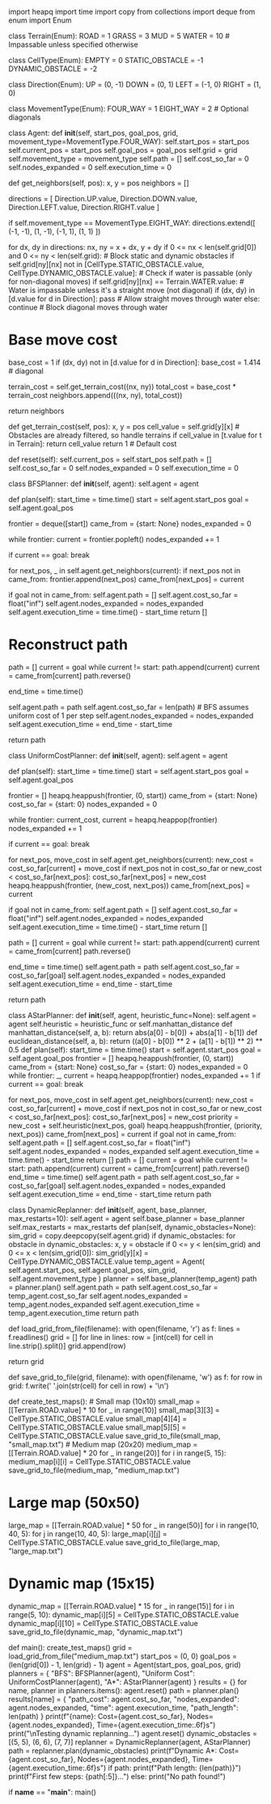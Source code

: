 import heapq
import time
import copy
from collections import deque
from enum import Enum


class Terrain(Enum):
    ROAD = 1
    GRASS = 3
    MUD = 5
    WATER = 10  # Impassable unless specified otherwise


class CellType(Enum):
    EMPTY = 0
    STATIC_OBSTACLE = -1
    DYNAMIC_OBSTACLE = -2


class Direction(Enum):
    UP = (0, -1)
    DOWN = (0, 1)
    LEFT = (-1, 0)
    RIGHT = (1, 0)


class MovementType(Enum):
    FOUR_WAY = 1
    EIGHT_WAY = 2  # Optional diagonals


class Agent:
    def __init__(self, start_pos, goal_pos, grid, movement_type=MovementType.FOUR_WAY):
        self.start_pos = start_pos
        self.current_pos = start_pos
        self.goal_pos = goal_pos
        self.grid = grid
        self.movement_type = movement_type
        self.path = []
        self.cost_so_far = 0
        self.nodes_expanded = 0
        self.execution_time = 0

   def get_neighbors(self, pos):
        x, y = pos
        neighbors = []

   directions = [
            Direction.UP.value,
            Direction.DOWN.value,
            Direction.LEFT.value,
            Direction.RIGHT.value
        ]

   if self.movement_type == MovementType.EIGHT_WAY:
            directions.extend([
                (-1, -1), (1, -1),
                (-1, 1), (1, 1)
            ])

  for dx, dy in directions:
            nx, ny = x + dx, y + dy
            if 0 <= nx < len(self.grid[0]) and 0 <= ny < len(self.grid):
                # Block static and dynamic obstacles
                if self.grid[ny][nx] not in [CellType.STATIC_OBSTACLE.value, CellType.DYNAMIC_OBSTACLE.value]:
                    # Check if water is passable (only for non-diagonal moves)
                    if self.grid[ny][nx] == Terrain.WATER.value:
                        # Water is impassable unless it's a straight move (not diagonal)
                        if (dx, dy) in [d.value for d in Direction]:
                            pass  # Allow straight moves through water
                        else:
                            continue  # Block diagonal moves through water
                    
  # Base move cost
  base_cost = 1
  if (dx, dy) not in [d.value for d in Direction]:
   base_cost = 1.414  # diagonal

   terrain_cost = self.get_terrain_cost((nx, ny))
   total_cost = base_cost * terrain_cost
   neighbors.append(((nx, ny), total_cost))

  return neighbors

  def get_terrain_cost(self, pos):
        x, y = pos
        cell_value = self.grid[y][x]
        # Obstacles are already filtered, so handle terrains
        if cell_value in [t.value for t in Terrain]:
            return cell_value
        return 1  # Default cost

  def reset(self):
        self.current_pos = self.start_pos
        self.path = []
        self.cost_so_far = 0
        self.nodes_expanded = 0
        self.execution_time = 0


class BFSPlanner:
    def __init__(self, agent):
        self.agent = agent

   def plan(self):
        start_time = time.time()
        start = self.agent.start_pos
        goal = self.agent.goal_pos

   frontier = deque([start])
   came_from = {start: None}
   nodes_expanded = 0

   while frontier:
            current = frontier.popleft()
            nodes_expanded += 1

  if current == goal:
                break

  for next_pos, _ in self.agent.get_neighbors(current):
                if next_pos not in came_from:
                    frontier.append(next_pos)
                    came_from[next_pos] = current

  if goal not in came_from:
            self.agent.path = []
            self.agent.cost_so_far = float("inf")
            self.agent.nodes_expanded = nodes_expanded
            self.agent.execution_time = time.time() - start_time
            return []

  # Reconstruct path
  path = []
  current = goal
  while current != start:
  path.append(current)
  current = came_from[current]
  path.reverse()

   end_time = time.time()

  self.agent.path = path
        self.agent.cost_so_far = len(path)  # BFS assumes uniform cost of 1 per step
        self.agent.nodes_expanded = nodes_expanded
        self.agent.execution_time = end_time - start_time

   return path


class UniformCostPlanner:
    def __init__(self, agent):
        self.agent = agent

   def plan(self):
        start_time = time.time()
        start = self.agent.start_pos
        goal = self.agent.goal_pos

   frontier = []
        heapq.heappush(frontier, (0, start))
        came_from = {start: None}
        cost_so_far = {start: 0}
        nodes_expanded = 0

  while frontier:
            current_cost, current = heapq.heappop(frontier)
            nodes_expanded += 1

   if current == goal:
                break

   for next_pos, move_cost in self.agent.get_neighbors(current):
                new_cost = cost_so_far[current] + move_cost
                if next_pos not in cost_so_far or new_cost < cost_so_far[next_pos]:
                    cost_so_far[next_pos] = new_cost
                    heapq.heappush(frontier, (new_cost, next_pos))
                    came_from[next_pos] = current

  if goal not in came_from:
            self.agent.path = []
            self.agent.cost_so_far = float("inf")
            self.agent.nodes_expanded = nodes_expanded
            self.agent.execution_time = time.time() - start_time
            return []

   path = []
        current = goal
        while current != start:
            path.append(current)
            current = came_from[current]
        path.reverse()

  end_time = time.time()
        self.agent.path = path
        self.agent.cost_so_far = cost_so_far[goal]
        self.agent.nodes_expanded = nodes_expanded
        self.agent.execution_time = end_time - start_time

  return path


class AStarPlanner:
    def __init__(self, agent, heuristic_func=None):
        self.agent = agent
        self.heuristic = heuristic_func or self.manhattan_distance
    def manhattan_distance(self, a, b):
        return abs(a[0] - b[0]) + abs(a[1] - b[1])
    def euclidean_distance(self, a, b):
        return ((a[0] - b[0]) ** 2 + (a[1] - b[1]) ** 2) ** 0.5
    def plan(self):
        start_time = time.time()
        start = self.agent.start_pos
        goal = self.agent.goal_pos
        frontier = []
        heapq.heappush(frontier, (0, start))
        came_from = {start: None}
        cost_so_far = {start: 0}
        nodes_expanded = 0
        while frontier:
            _, current = heapq.heappop(frontier)
            nodes_expanded += 1
            if current == goal:
                break

   for next_pos, move_cost in self.agent.get_neighbors(current):
                new_cost = cost_so_far[current] + move_cost
                if next_pos not in cost_so_far or new_cost < cost_so_far[next_pos]:
                    cost_so_far[next_pos] = new_cost
                    priority = new_cost + self.heuristic(next_pos, goal)
                    heapq.heappush(frontier, (priority, next_pos))
                    came_from[next_pos] = current
        if goal not in came_from:
            self.agent.path = []
            self.agent.cost_so_far = float("inf")
            self.agent.nodes_expanded = nodes_expanded
            self.agent.execution_time = time.time() - start_time
            return []
        path = []
        current = goal
        while current != start:
            path.append(current)
            current = came_from[current]
        path.reverse()
        end_time = time.time()
        self.agent.path = path
        self.agent.cost_so_far = cost_so_far[goal]
        self.agent.nodes_expanded = nodes_expanded
        self.agent.execution_time = end_time - start_time
        return path


class DynamicReplanner:
    def __init__(self, agent, base_planner, max_restarts=10):
        self.agent = agent
        self.base_planner = base_planner
        self.max_restarts = max_restarts
    def plan(self, dynamic_obstacles=None):
        sim_grid = copy.deepcopy(self.agent.grid)
        if dynamic_obstacles:
            for obstacle in dynamic_obstacles:
                x, y = obstacle
                if 0 <= y < len(sim_grid) and 0 <= x < len(sim_grid[0]):
                    sim_grid[y][x] = CellType.DYNAMIC_OBSTACLE.value
        temp_agent = Agent(
            self.agent.start_pos,
            self.agent.goal_pos,
            sim_grid,
            self.agent.movement_type
        )
        planner = self.base_planner(temp_agent)
        path = planner.plan()
        self.agent.path = path
        self.agent.cost_so_far = temp_agent.cost_so_far
        self.agent.nodes_expanded = temp_agent.nodes_expanded
        self.agent.execution_time = temp_agent.execution_time
        return path


def load_grid_from_file(filename):
    with open(filename, 'r') as f:
        lines = f.readlines()
    grid = []
    for line in lines:
        row = [int(cell) for cell in line.strip().split()]
        grid.append(row)

return grid


def save_grid_to_file(grid, filename):
    with open(filename, 'w') as f:
        for row in grid:
            f.write(' '.join(str(cell) for cell in row) + '\n')


def create_test_maps():
    # Small map (10x10)
    small_map = [[Terrain.ROAD.value] * 10 for _ in range(10)]
    small_map[3][3] = CellType.STATIC_OBSTACLE.value
    small_map[4][4] = CellType.STATIC_OBSTACLE.value
    small_map[5][5] = CellType.STATIC_OBSTACLE.value
    save_grid_to_file(small_map, "small_map.txt")
    # Medium map (20x20)
    medium_map = [[Terrain.ROAD.value] * 20 for _ in range(20)]
    for i in range(5, 15):
        medium_map[i][i] = CellType.STATIC_OBSTACLE.value
    save_grid_to_file(medium_map, "medium_map.txt")

 # Large map (50x50)
   large_map = [[Terrain.ROAD.value] * 50 for _ in range(50)]
    for i in range(10, 40, 5):
        for j in range(10, 40, 5):
            large_map[i][j] = CellType.STATIC_OBSTACLE.value
    save_grid_to_file(large_map, "large_map.txt")

 # Dynamic map (15x15)
   dynamic_map = [[Terrain.ROAD.value] * 15 for _ in range(15)]
    for i in range(5, 10):
        dynamic_map[i][5] = CellType.STATIC_OBSTACLE.value
        dynamic_map[i][10] = CellType.STATIC_OBSTACLE.value
    save_grid_to_file(dynamic_map, "dynamic_map.txt")


def main():
    create_test_maps()
    grid = load_grid_from_file("medium_map.txt")
    start_pos = (0, 0)
    goal_pos = (len(grid[0]) - 1, len(grid) - 1)
    agent = Agent(start_pos, goal_pos, grid)
    planners = {
        "BFS": BFSPlanner(agent),
        "Uniform Cost": UniformCostPlanner(agent),
        "A*": AStarPlanner(agent)
    }
    results = {}
    for name, planner in planners.items():
        agent.reset()
        path = planner.plan()
        results[name] = {
            "path_cost": agent.cost_so_far,
            "nodes_expanded": agent.nodes_expanded,
            "time": agent.execution_time,
            "path_length": len(path)
        }
        print(f"{name}: Cost={agent.cost_so_far}, Nodes={agent.nodes_expanded}, Time={agent.execution_time:.6f}s")
    print("\nTesting dynamic replanning...")
    agent.reset()
    dynamic_obstacles = [(5, 5), (6, 6), (7, 7)]
    replanner = DynamicReplanner(agent, AStarPlanner)
    path = replanner.plan(dynamic_obstacles)
    print(f"Dynamic A*: Cost={agent.cost_so_far}, Nodes={agent.nodes_expanded}, Time={agent.execution_time:.6f}s")
    if path:
        print(f"Path length: {len(path)}")
        print(f"First few steps: {path[:5]}...")
    else:
        print("No path found!")


if __name__ == "__main__":
    main()
